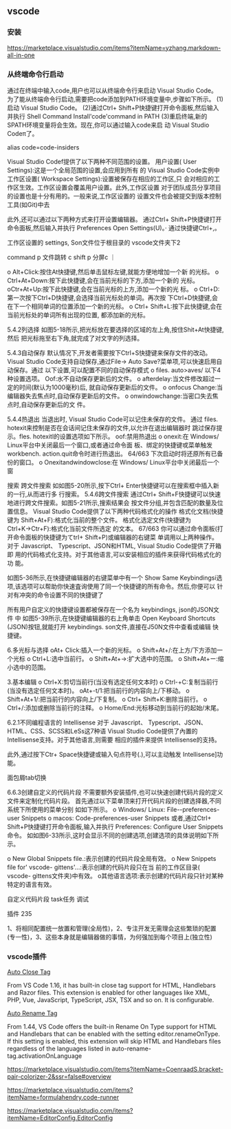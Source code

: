 ## vscode
### 安装
https://marketplace.visualstudio.com/items?itemName=yzhang.markdown-all-in-one
### 从终端命令行启动

通过在终端中输入code,用户也可以从终端命令行来启动 Visual Studio Code。
为了能从终端命令行启动,需要把code添加到PATH环境变量中,步骤如下所示。
(1)启动 Visual Studio Code。
(2)通过Ctrl+ Shift+P快捷键打开命令面板,然后输入并执行 Shell Command
Install'code'command in PATH
(3)重启终端,新的 SPATH环境变量将会生效。现在,你可以通过输入code来启 动 Visual Studio Codeπ了。

alias code=code-insiders

Visual Studio Codef提供了以下两种不同范围的设置。
用户设置( User Settings):这是一个全局范围的设置,会应用到所有 的 Visual Studio Code实例中
工作区设置( Workspace Settings):设置被保存在相应的工作区,只 会对相应的工作区生效。工作区设置会覆盖用户设置。此外,工作区设置 对于团队成员分享项目的设置也是十分有用的。一般来说,工作区设置的 设置文件也会被提交到版本控制工具(如Git)中去

此外,还可以通过以下两种方式来打开设置编辑器。
通过Ctrl+ Shift+P快捷键打开命令面板,然后输入并执行 Preferences
Open Settings(U)。·
通过快捷键Ctrl+,。

工作区设置的 settings, Son文件位于根目录的 vscode文件夹下2


command p 文件跳转
c shift p
分屏c ｜

o Alt+Click:按住At快捷键,然后单击鼠标左键,就能方便地增加一个新 的光标。
o Ctrl+At+Down:按下此快捷键,会在当前光标的下方,添加一个新的 光标。
oCtr+At+Up:按下此快捷键,会在当前光标的上方,添加一个新的光 标。
o Ctrl+D:第一次按下Ctrl+D快捷键,会选择当前光标处的单词。再次按 下Ctrl+D快捷键,会在下一个相同单词的位置添加一个新的光标。
o Ctrl+ Shift+L:按下此快捷键,会在当前光标处的单词所有出现的位置, 都添加新的光标。

5.4.2列选择
如图5-18所示,把光标放在要选择的区域的左上角,按住Shit+At快捷键,然后 把光标拖至右下角,就完成了对文字的列选择。

5.4.3自动保存
默认情况下,开发者需要按下Ctrl+S快捷键来保存文件的改动。 Visual Studio
Code支持自动保存,通过File→ Auto Save?菜单项,可以快速启用自动保存。通过 以下设置,可以配置不同的自动保存模式
o files. auto>aves/ 以下4种设置选项。
Oof:水不自动保存更新后的文件。
o afterdelay:当文件修改超过一定的时间(默认为1000毫秒)后, 就自动保存更新后的文件。
o onfocus Change:当编辑器失去焦点时,自动保存更新后的文件。
o onwindowchange:当密口失去焦点时,自动保存更新后的文 件。

5.4.4热退出
当退出时, Visual Studio Code可以记住未保存的文件。
通过 files. hotexit来控制是否在会话间记住未保存的文件,以允许在退出编辑器时 跳过保存提示。fles. hotexitl的设置选项如下所示。
oof:禁用热退出
o onexit:在 Windows/ Linux平台中关闭最后一个窗口,或者通过命令面 板、绑定的快捷键戓菜单触发 workbench. action.quit命令时进行热退出。
64/663
下次启动时将还原所有已备份的窗口。
o Onexitandwindowclose:在 Windows/ Linux平台中关闭最后一个窗

搜索
跨文件搜索
如如图5-20所示,按下Ctrl+ Enter快捷键可以在搜索框中插入新的一行,从而进行多 行搜索。
5.4.6跨文件搜索
通过Ctrl+ Shift+F快捷键可以快速地进行跨文件搜索。如图5-21所示,搜索结果会 按文件分组,并包含匹配的数量及位置信息。
Visual Studio Code提供了以下两种代码格式化的操作
格式化文档(快捷键为 Shift+At+F):格式化当前的整个文件。
格式化选定文件(快捷键为Ctrl+K→Ctr+F):格式化当前文件所选定 的文本。
67/663
你可以通过命令面板(打开命令面板的快捷键为てtrI+ Shift+P)或编辑器的右键菜 单调用以上两种操作。
对于 Javascript、 Typescript、JSON和HTML, Visual Studio Code提供了开箱即 用的代码格式化支持。对于其他语言,可以安装相应的插件来获得代码格式化的功 能。

如图5-36所示,在快捷键编辑器的右键菜单中有一个 Show Same Keybindingsi选 项,该选项可以帮助你快速査询使用了同一个快捷键的所有命令。然后,你便可以 针对有冲突的命令设置不同的快捷键了

所有用户自定义的快捷键设置都被保存在一个名为 keybindings, json的JSON文件 中
如图5-39所示,在快捷键编辑器的右上角单击 Open Keyboard Shortcuts
(JSON)按钮,就能打开 keybindings. son文件,直接在J50N文件中查看或编辑 快捷键。


6.多光标与选择
oAt+ Click:插入一个新的光标。
o Shift+At+/:在上方/下方添加一个光标
o Ctrl+L:选中当前行。
o Shift+At+→:扩大选中的范围。
o Shift+At+ー:缩小选中的范围。

3.基本编辑
o Ctrl+X:剪切当前行(当没有选定任何文本时)
o Ctrl-+C:复制当前行(当没有选定任何文本时)。
oAt+-t/1:把当前行的内容向上/下移动。
o Shift+At+1/:把当前行的内容向上/下复制。
o Ctrl+ Shift+K:删除当前行。
o Ctrl+/:添加或删除当前行的注释。
o Home/End:光标移动到当前行的起始/末尾。

6.2.1不同编程语言的 Intellisense
对于 Javascript、 Typescript、JSON、HTML、CSS、SCSS和LeSs这7种语
Visual Studio Code提供了內置的 Intellisense支持。对于其他语言,则需要 相应的插件来提供 Intellisense的支持。

此外,通过按下Ctr+ Space快捷键或输入句点符号(.),可以主动触发
Intellisense]功能。

面包屑tab切换

6.6.3创建自定义的代码片段
不需要额外安装插件,也可以快速创建代码片段的定义文件来定制化代码片段。
首先通过以下菜单顶来打开代码片段的创建选择器,不同系统下所使用的菜单分别 如如下所示。
o Windows/ Linux: File--preferences-user Snippets
o macos: Code-preferences-user Snippets
或者,通过CtrI+ Shift+P快捷键打开命令面板,输入并执行 Preferences:
Configure User Snippets命令。
如如图6-33所示,这时会显示不同的创建选项,创建选项的具体说明如下所示。

o New Global Snippets file.:表示创建的代码片段全局有效。
o New Snippets file for' vscode- gittens'…:表示创建的代码片段只在当 前的工作区目录( vscode- gittens文件夹)中有效。
o其他语言选项:表示创建的代码片段只针对某种特定的语言有效。

自定义代码片段
task任务
调试

插件
235

1、将相同配置统一放置和管理(全局性)，2、专注开发无需理会这些繁琐的配置(专一性)，3、这些本身就是编辑器做的事情，为何强加到每个项目上(独立性)


### vscode插件

[Auto Close Tag](https://marketplace.visualstudio.com/items?itemName=formulahendry.auto-close-tag)

From VS Code 1.16, it has built-in close tag support for HTML, Handlebars and Razor files. This extension is enabled for other languages like XML, PHP, Vue, JavaScript, TypeScript, JSX, TSX and so on. It is configurable.

[Auto Rename Tag](https://marketplace.visualstudio.com/items?itemName=formulahendry.auto-rename-tag)

From 1.44, VS Code offers the built-in Rename On Type support for HTML and Handlebars that can be enabled with the setting editor.renameOnType. If this setting is enabled, this extension will skip HTML and Handlebars files regardless of the languages listed in auto-rename-tag.activationOnLanguage

https://marketplace.visualstudio.com/items?itemName=CoenraadS.bracket-pair-colorizer-2&ssr=false#overview

https://marketplace.visualstudio.com/items?itemName=formulahendry.code-runner

https://marketplace.visualstudio.com/items?itemName=EditorConfig.EditorConfig